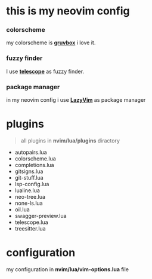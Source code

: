 # this is my neovim config

### colorscheme
my colorscheme is [**gruvbox**](https://github.com/ellisonleao/gruvbox.nvim) i love it.


### fuzzy finder 
I use [**telescope**](https://github.com/nvim-telescope/telescope.nvim) as fuzzy finder.

### package manager
in my neovim config i use [**LazyVim**](https://github.com/LazyVim/LazyVim) as package manager


# plugins

> all plugins in **nvim/lua/plugins** diractory

- autopairs.lua
- colorscheme.lua
- completions.lua
- gitsigns.lua
- git-stuff.lua
- lsp-config.lua
- lualine.lua
- neo-tree.lua
- none-ls.lua
- oil.lua
- swagger-preview.lua
- telescope.lua
- treesitter.lua


# configuration
my configuration in **nvim/lua/vim-options.lua** file

